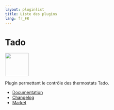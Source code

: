 ```yaml
---
layout: pluginlist
title: Liste des plugins
lang: fr_FR
---
```


# Tado

[<img width="77" src="https://www.jeedom.com/market/filestore/market/plugin/images/tado.png">]({{site.baseurl}}/arlo/{{page.lang}})

Plugin permettant le contrôle des thermostats Tado.

- [Documentation]({{site.baseurl}}/tado/{{page.lang}})
- [Changelog]({{site.baseurl}}/tado/{{page.lang}}/changelog)
- <a href="https://www.jeedom.com/market/index.php?v=d&plugin_id=3939" target="_blank">Market</a>

